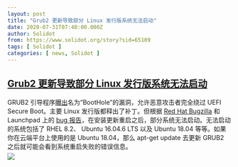 ```yaml
---
layout: post
title: "Grub2 更新导致部分 Linux 发行版系统无法启动"
date: 2020-07-31T07:40:00.000Z
author: Solidot
from: https://www.solidot.org/story?sid=65109
tags: [ Solidot ]
categories: [ news, Solidot ]
---
```

<!--1596181200000-->
[Grub2 更新导致部分 Linux 发行版系统无法启动](https://www.solidot.org/story?sid=65109)
------

<div>
GRUB2 引导程序<a href="https://www.solidot.org/story?sid=65102"><u>曝出</u></a>名为“BootHole”的漏洞，允许恶意攻击者完全绕过 UEFI Secure Boot。主要 Linux 发行版都释出了补丁。但根据 <a href="https://bugzilla.redhat.com/show_bug.cgi?id=1861977"><u>Red Hat Bugzilla</u></a> 和 Launchpad 上的 <a href="https://bugs.launchpad.net/ubuntu/+source/grub2/+bug/1889509"><u>bug 报告</u></a>，在安装更新重启之后，部分系统无法启动。无法启动的系统包括了 RHEL 8.2、 Ubuntu 16.04.6 LTS 以及 Ubuntu 18.04 等等。如果你在云端平台上使用的是 Ubuntu 18.04，那么 apt-get update 去更新 GRUB2 之后就可能会看到系统重启失败的错误信息。                      <img src="https://img.solidot.org//0/446/liiLIZF8Uh6yM.jpg" style="display:block;margin:5px 0" referrerpolicy="no-referrer">
</div>
